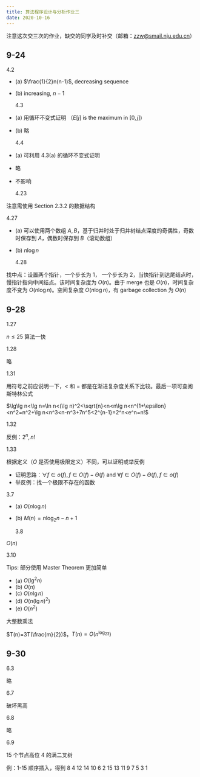 ```yaml
---
title: 算法程序设计与分析作业三
date: 2020-10-16
---
```


注意这次交三次的作业，缺交的同学及时补交（邮箱：zzw@smail.nju.edu.cn）

## 9-24

4.2

- (a) $\frac{1}{2}n(n-1)$, decreasing sequence
- (b) increasing, $n-1$

  4.3

- (a) 用循环不变式证明 （$E[j]$ is the maximum in $[0,j]$)
- (b) 略

  4.4

- (a) 可利用 4.3(a) 的循环不变式证明
- 略
- 不影响

  4.23

注意需使用 Section 2.3.2 的数据结构

4.27

- (a) 可以使用两个数组 $A,B$，基于归并时处于归并树结点深度的奇偶性，奇数时保存到 $A$，偶数时保存到 $B$（滚动数组）
- (b) $n\log n$

  4.28

找中点：设置两个指针，一个步长为 1， 一个步长为 2，当快指针到达尾结点时，慢指针指向中间结点。该时间复杂度为 $O(n)$。由于 merge 也是 $O(n)$，时间复杂度不变为 $O(n\log n)$。空间复杂度 $O(n\log n)$，有 garbage collection 为 $O(n)$

## 9-28

1.27

$n\leq 25$ 算法一快

1.28

略

1.31

用符号之前应说明一下，$<$ 和 $=$ 都是在渐进复杂度关系下比较。最后一项可查阅斯特林公式

$\lg\lg n<\lg n=\ln n<(\lg n)^2<\sqrt{n}<n<n\lg n<n^{1+\epsilon}<n^2=n^2+\lg n<n^3<n-n^3+7n^5<2^{n-1}=2^n<e^n=n!$

1.32

反例：$2^n,n!$

1.33

根据定义（$O$ 是否使用极限定义）不同，可以证明或举反例

- 证明思路：$\forall f\in o(f),f\in O(f)-\Theta(f)$ and $\forall f\in O(f)-\Theta(f),f\in o(f)$
- 举反例：找一个极限不存在的函数

3.7

- (a) $O(n\log n)$
- (b) $M(n)=n\log_2n-n+1$

  3.8

$O(n)$

3.10

Tips: 部分使用 Master Theorem 更加简单

- (a) $O(\lg^2 n)$
- (b) $O(n)$
- (c) $O(n\lg n)$
- (d) $O(n(\lg n)^2)$
- (e) $O(n^2)$

大整数乘法

$T(n)=3T(\frac{m}{2})$，$T(n)=O(n^{\log_23})$

## 9-30

6.3

略

6.7

破坏黑高

6.8

略

6.9

15 个节点高位 4 的满二叉树

例：1-15 顺序插入，得到 8 4 12 14 10 6 2 15 13 11 9 7 5 3 1
